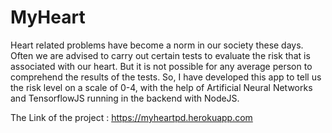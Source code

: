 # MyHeart
Heart related problems have become a norm in our society these days. Often we are advised to carry out certain tests to evaluate the risk that is associated with our heart. But it is not possible for any average person to
comprehend the results of the tests. So, I have developed this app to tell us the risk level on a scale of 0-4, with the help of Artificial Neural Networks and TensorflowJS running in the backend with NodeJS.

The Link of the project : https://myheartpd.herokuapp.com

